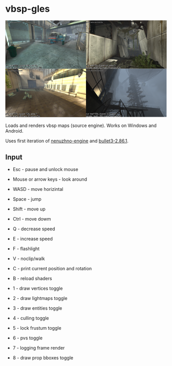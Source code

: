# vbsp-gles

![Screenshot](res/Screenshot.png)

Loads and renders vbsp maps (source engine). Works on Windows and Android.

Uses first iteration of [nenuzhno-engine](https://github.com/lewa-j/nenuzhno-engine_iter1) and [bullet3-2.86.1](https://github.com/bulletphysics/bullet3/releases/tag/2.86.1).

## Input
* Esc - pause and unlock mouse
* Mouse or arrow keys - look around
* WASD - move horizintal
* Space - jump
* Shift - move up
* Ctrl - move dowm
* Q - decrease speed
* E - increase speed
* F - flashlight
* V - noclip/walk

* C - print current position and rotation
* B - reload shaders
* 1 - draw vertices toggle
* 2 - draw lightmaps toggle
* 3 - draw entities toggle
* 4 - culling toggle
* 5 - lock frustum toggle
* 6 - pvs toggle
* 7 - logging frame render
* 8 - draw prop bboxes toggle
